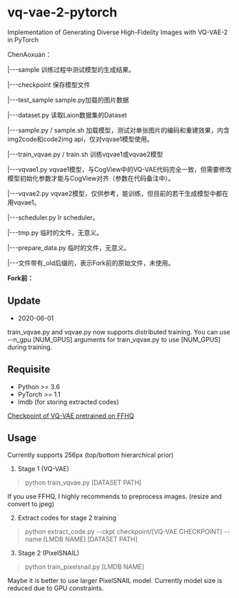 # vq-vae-2-pytorch
Implementation of Generating Diverse High-Fidelity Images with VQ-VAE-2 in PyTorch

ChenAoxuan：

|---sample 训练过程中测试模型的生成结果。

|---checkpoint 保存模型文件

|---test_sample sample.py加载的图片数据

|---dataset.py 读取Laion数据集的Dataset

|---sample.py / sample.sh 加载模型，测试对单张图片的编码和重建效果，内含img2code和code2img api，仅对vqvae1模型使用。

|---train_vqvae.py / train.sh 训练vqvae1或vqvae2模型

|---vqvae1.py vqvae1模型，与CogView中的VQ-VAE代码完全一致，但需要修改模型初始化参数才能与CogView对齐（参数在代码备注中）。

|---vqvae2.py vqvae2模型，仅供参考，能训练，但目前的若干生成模型中都在用vqvae1。

|---scheduler.py lr scheduler。

|---tmp.py 临时的文件，无意义。

|---prepare_data.py 临时的文件，无意义。

|---文件带有_old后缀的，表示Fork前的原始文件，未使用。



**Fork前：**
## Update

* 2020-06-01

train_vqvae.py and vqvae.py now supports distributed training. You can use --n_gpu [NUM_GPUS] arguments for train_vqvae.py to use [NUM_GPUS] during training.

## Requisite

* Python >= 3.6
* PyTorch >= 1.1
* lmdb (for storing extracted codes)

[Checkpoint of VQ-VAE pretrained on FFHQ](vqvae_560.pt)

## Usage

Currently supports 256px (top/bottom hierarchical prior)

1. Stage 1 (VQ-VAE)

> python train_vqvae.py [DATASET PATH]

If you use FFHQ, I highly recommends to preprocess images. (resize and convert to jpeg)

2. Extract codes for stage 2 training

> python extract_code.py --ckpt checkpoint/[VQ-VAE CHECKPOINT] --name [LMDB NAME] [DATASET PATH]

3. Stage 2 (PixelSNAIL)

> python train_pixelsnail.py [LMDB NAME]

Maybe it is better to use larger PixelSNAIL model. Currently model size is reduced due to GPU constraints.
